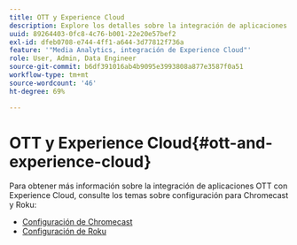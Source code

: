 ```yaml
---
title: OTT y Experience Cloud
description: Explore los detalles sobre la integración de aplicaciones OTT con Experience Cloud.
uuid: 89264403-0fc8-4c76-b001-22e20e57bef2
exl-id: dfeb0708-e744-4ff1-a644-3d77812f736a
feature: '"Media Analytics, integración de Experience Cloud"'
role: User, Admin, Data Engineer
source-git-commit: b6df391016ab4b9095e3993808a877e3587f0a51
workflow-type: tm+mt
source-wordcount: '46'
ht-degree: 69%

---
```


# OTT y Experience Cloud{#ott-and-experience-cloud}

Para obtener más información sobre la integración de aplicaciones OTT con Experience Cloud, consulte los temas sobre configuración para Chromecast y Roku:

* [Configuración de Chromecast](/help/sdk-implement/setup/set-up-chromecast.md)
* [Configuración de Roku](/help/sdk-implement/setup/set-up-roku.md)
